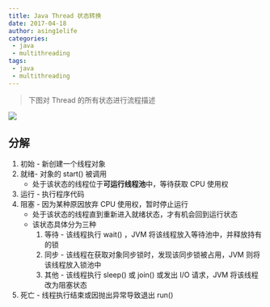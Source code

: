 ```yaml
---
title: Java Thread 状态转换
date: 2017-04-18
author: asing1elife
categories:
 - java
 - multithreading
tags:
 - java
 - multithreading
---
```

> 下图对 Thread 的所有状态进行流程描述  

![](http://asing1elife.com/sources/images/41D2A69F-6C73-43B0-9378-13244C732564.png)

## 分解
1. 初始 - 新创建一个线程对象
2. 就绪- 对象的 start() 被调用
	* 处于该状态的线程位于**可运行线程池**中，等待获取 CPU 使用权
3. 运行 - 执行程序代码
4. 阻塞 - 因为某种原因放弃 CPU 使用权，暂时停止运行
	* 处于该状态的线程直到重新进入就绪状态，才有机会回到运行状态
	* 该状态具体分为三种
		1. 等待 - 该线程执行 wait() ，JVM 将该线程放入等待池中，并释放持有的锁
		2. 同步 - 该线程在获取对象同步锁时，发现该同步锁被占用，JVM 则将该线程放入锁池中
		3. 其他 - 该线程执行 sleep() 或 join() 或发出 I/O 请求，JVM 将该线程改为阻塞状态
5. 死亡 - 线程执行结束或因抛出异常导致退出 run() 